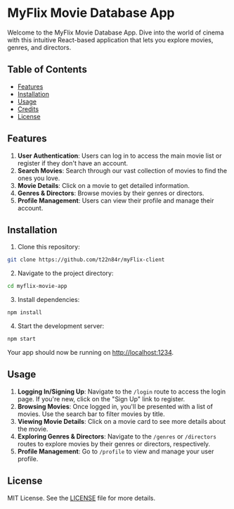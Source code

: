 # MyFlix Movie Database App

Welcome to the MyFlix Movie Database App. Dive into the world of cinema with this intuitive React-based application that lets you explore movies, genres, and directors.

## Table of Contents

- [Features](#features)
- [Installation](#installation)
- [Usage](#usage)
- [Credits](#credits)
- [License](#license)

## Features

1. **User Authentication**: Users can log in to access the main movie list or register if they don't have an account.
2. **Search Movies**: Search through our vast collection of movies to find the ones you love.
3. **Movie Details**: Click on a movie to get detailed information.
4. **Genres & Directors**: Browse movies by their genres or directors.
5. **Profile Management**: Users can view their profile and manage their account.

## Installation

1. Clone this repository:
```bash
git clone https://github.com/t22n84r/myFlix-client
```

2. Navigate to the project directory:
```bash
cd myflix-movie-app
```

3. Install dependencies:
```bash
npm install
```

4. Start the development server:
```bash
npm start
```

Your app should now be running on [http://localhost:1234](http://localhost:1234).

## Usage

1. **Logging In/Signing Up**: Navigate to the `/login` route to access the login page. If you're new, click on the "Sign Up" link to register.
2. **Browsing Movies**: Once logged in, you'll be presented with a list of movies. Use the search bar to filter movies by title.
3. **Viewing Movie Details**: Click on a movie card to see more details about the movie.
4. **Exploring Genres & Directors**: Navigate to the `/genres` or `/directors` routes to explore movies by their genres or directors, respectively.
5. **Profile Management**: Go to `/profile` to view and manage your user profile.

## License

MIT License. See the [LICENSE](LICENSE) file for more details.
